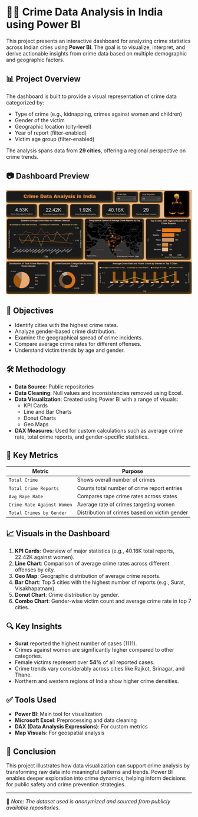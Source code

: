 # 🕵️‍♂️ Crime Data Analysis in India using Power BI

This project presents an interactive dashboard for analyzing crime statistics across Indian cities using **Power BI**. The goal is to visualize, interpret, and derive actionable insights from crime data based on multiple demographic and geographic factors.

## 📊 Project Overview

The dashboard is built to provide a visual representation of crime data categorized by:

- Type of crime (e.g., kidnapping, crimes against women and children)
- Gender of the victim
- Geographic location (city-level)
- Year of report (filter-enabled)
- Victim age group (filter-enabled)

The analysis spans data from **29 cities**, offering a regional perspective on crime trends.

## 📷 Dashboard Preview

![Dashboard Preview](https://raw.githubusercontent.com/KaushikShinde08/Crime_Data_Analysis-Dashboard/refs/heads/main/dashboard.jpeg)

## 🎯 Objectives

- Identify cities with the highest crime rates.
- Analyze gender-based crime distribution.
- Examine the geographical spread of crime incidents.
- Compare average crime rates for different offenses.
- Understand victim trends by age and gender.

## 🛠 Methodology

- **Data Source**: Public repositories
- **Data Cleaning**: Null values and inconsistencies removed using Excel.
- **Data Visualization**: Created using Power BI with a range of visuals:
  - KPI Cards
  - Line and Bar Charts
  - Donut Charts
  - Geo Maps
- **DAX Measures**: Used for custom calculations such as average crime rate, total crime reports, and gender-specific statistics.

## 📌 Key Metrics

| Metric | Purpose |
|--------|---------|
| `Total Crime` | Shows overall number of crimes |
| `Total Crime Reports` | Counts total number of crime report entries |
| `Avg Rape Rate` | Compares rape crime rates across states |
| `Crime Rate Against Women` | Average rate of crimes targeting women |
| `Total Crimes by Gender` | Distribution of crimes based on victim gender |

## 📈 Visuals in the Dashboard

1. **KPI Cards**: Overview of major statistics (e.g., 40.16K total reports, 22.42K against women).
2. **Line Chart**: Comparison of average crime rates across different offenses by city.
3. **Geo Map**: Geographic distribution of average crime reports.
4. **Bar Chart**: Top 5 cities with the highest number of reports (e.g., Surat, Visakhapatnam).
5. **Donut Chart**: Crime distribution by gender.
6. **Combo Chart**: Gender-wise victim count and average crime rate in top 7 cities.

## 🔍 Key Insights

- **Surat** reported the highest number of cases (1111).
- Crimes against women are significantly higher compared to other categories.
- Female victims represent over **54%** of all reported cases.
- Crime trends vary considerably across cities like Rajkot, Srinagar, and Thane.
- Northern and western regions of India show higher crime densities.

## ✅ Tools Used

- **Power BI**: Main tool for visualization
- **Microsoft Excel**: Preprocessing and data cleaning
- **DAX (Data Analysis Expressions)**: For custom metrics
- **Map Visuals**: For geospatial analysis

## 🧠 Conclusion

This project illustrates how data visualization can support crime analysis by transforming raw data into meaningful patterns and trends. Power BI enables deeper exploration into crime dynamics, helping inform decisions for public safety and crime prevention strategies.

---

📌 *Note: The dataset used is anonymized and sourced from publicly available repositories.*


